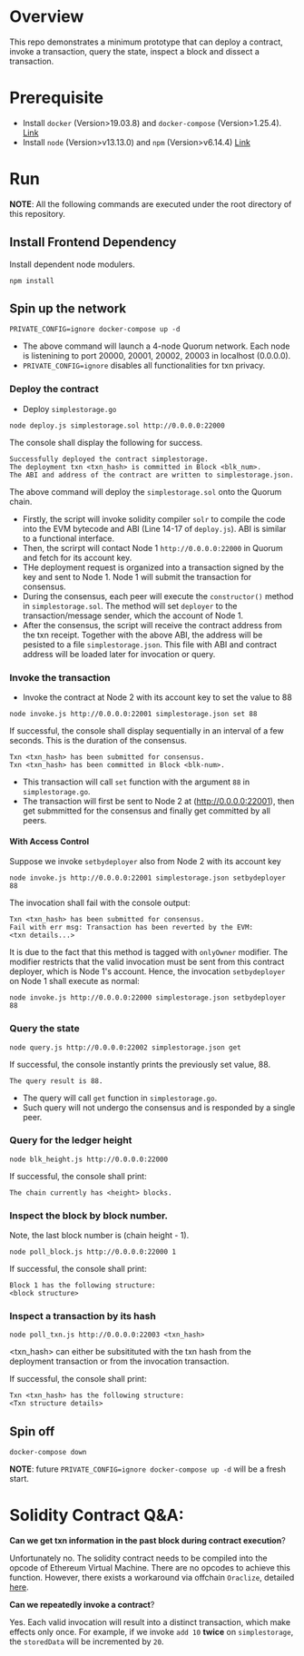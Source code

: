 # Overview
This repo demonstrates a minimum prototype that can deploy a contract, invoke a transaction, query the state, inspect a block and dissect a transaction. 

# Prerequisite 
* Install `docker` (Version>19.03.8) and `docker-compose` (Version>1.25.4). [Link](https://www.docker.com/products/docker-desktop)
* Install `node` (Version>v13.13.0) and `npm` (Version>v6.14.4) [Link](https://nodejs.org/en/download/current/)

# Run
**NOTE**: All the following commands are executed under the root directory of this repository. 
## Install Frontend Dependency
Install dependent node modulers. 
```
npm install
```
## Spin up the network
```
PRIVATE_CONFIG=ignore docker-compose up -d
```
* The above command will launch a 4-node Quorum network. Each node is listenining to port 20000, 20001, 20002, 20003 in localhost (0.0.0.0). 
* `PRIVATE_CONFIG=ignore` disables all functionalities for txn privacy.

### Deploy the contract
* Deploy `simplestorage.go`
```
node deploy.js simplestorage.sol http://0.0.0.0:22000
```
The console shall display the following for success.
```
Successfully deployed the contract simplestorage. 
The deployment txn <txn_hash> is committed in Block <blk_num>. 
The ABI and address of the contract are written to simplestorage.json.
```

The above command will deploy the `simplestorage.sol` onto the Quorum chain. 
* Firstly, the script will invoke solidity compiler `solr` to compile the code into the EVM bytecode and ABI (Line 14-17 of `deploy.js`). ABI is similar to a functional interface. 
* Then, the scrirpt will contact Node 1 `http://0.0.0.0:22000` in Quorum and fetch for its account key. 
* THe deployment request is organized into a transaction signed by the key and sent to Node 1. Node 1 will submit the transaction for consensus. 
* During the consensus, each peer will execute the `constructor()` method in `simplestorage.sol`. The method will set `deployer` to the transaction/message sender, which the account of Node 1. 
* After the consensus, the script will receive the contract address from the txn receipt. Together with the above ABI, the address will be pesisted to a file `simplestorage.json`. This file with ABI and contract address will be loaded later for invocation or query. 

### Invoke the transaction
* Invoke the contract at Node 2 with its account key to set the value to 88
```
node invoke.js http://0.0.0.0:22001 simplestorage.json set 88
```

If successful, the console shall display sequentially in an interval of a few seconds. 
This is the duration of the consensus. 
```
Txn <txn_hash> has been submitted for consensus. 
Txn <txn_hash> has been committed in Block <blk-num>.
```
* This transaction will call `set` function with the argument `88` in `simplestorage.go`. 
* The transaction will first be sent to Node 2 at (http://0.0.0.0:22001), then get submmitted for the consensus and finally get committed by all peers.

#### With Access Control
Suppose we invoke `setbydeployer` also from Node 2 with its account key
```
node invoke.js http://0.0.0.0:22001 simplestorage.json setbydeployer 88
```
The invocation shall fail with the console output:
```
Txn <txn_hash> has been submitted for consensus. 
Fail with err msg: Transaction has been reverted by the EVM:
<txn details...>
```
It is due to the fact that this method is tagged with `onlyOwner` modifier.
The modifier restricts that the valid invocation must be sent from this contract deployer, which is Node 1's account. 
Hence, the invocation `setbydeployer` on Node 1 shall execute as normal: 
```
node invoke.js http://0.0.0.0:22000 simplestorage.json setbydeployer 88
```

### Query the state
```
node query.js http://0.0.0.0:22002 simplestorage.json get
```

If successful, the console instantly prints the previously set value, 88.  
```
The query result is 88. 
```
* The query will call `get` function in `simplestorage.go`.
* Such query will not undergo the consensus and is responded by a single peer. 

### Query for the ledger height
```
node blk_height.js http://0.0.0.0:22000 
```

If successful, the console shall print:
```
The chain currently has <height> blocks. 
```
### Inspect the block by block number. 
Note, the last block number is (chain height - 1). 

```
node poll_block.js http://0.0.0.0:22000 1
```

If successful, the console shall print: 
```
Block 1 has the following structure: 
<block structure>
```

### Inspect a transaction by its hash
```
node poll_txn.js http://0.0.0.0:22003 <txn_hash>
```
\<txn_hash\> can either be subsitituted with the txn hash from the deployment transaction or from the invocation transaction. 

If successful, the console shall print: 
```
Txn <txn_hash> has the following structure: 
<Txn structure details>
```

## Spin off
```
docker-compose down
```
**NOTE**: future `PRIVATE_CONFIG=ignore docker-compose up -d` will be a fresh start. 

# Solidity Contract Q&A:
__Can we get txn information in the past block during contract execution__?

Unfortunately no. The solidity contract needs to be compiled into the opcode of Ethereum Virtual Machine. There are no opcodes to achieve this function. However, there exists a workaround via offchain `Oraclize`, detailed [here](https://stackoverflow.com/questions/50966458/can-we-get-transaction-information-recorded-in-the-past-block-using-solidity-in). 

__Can we repeatedly invoke a contract__?

Yes. Each valid invocation will result into a distinct transaction, which make effects only once. For example, if we invoke `add 10` **twice** on `simplestorage`, the `storedData` will be incremented by `20`. 
